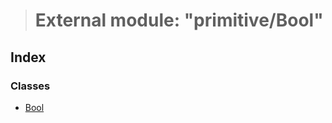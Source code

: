 > # External module: "primitive/Bool"

## Index

### Classes

* [Bool](../classes/_primitive_bool_.bool.md)